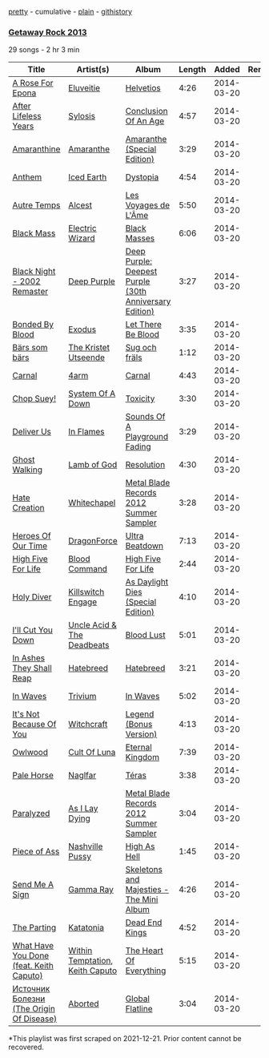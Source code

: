 [pretty](/playlists/pretty/4ftQXs8PU4QMqPLMaJG7QT.md) - cumulative - [plain](/playlists/plain/4ftQXs8PU4QMqPLMaJG7QT) - [githistory](https://github.githistory.xyz/mackorone/spotify-playlist-archive/blob/main/playlists/plain/4ftQXs8PU4QMqPLMaJG7QT)

### [Getaway Rock 2013](https://open.spotify.com/playlist/4ftQXs8PU4QMqPLMaJG7QT)

> 

29 songs - 2 hr 3 min

| Title | Artist(s) | Album | Length | Added | Removed |
|---|---|---|---|---|---|
| [A Rose For Epona](https://open.spotify.com/track/3pfIjDOimfBATHIVlKozBf) | [Eluveitie](https://open.spotify.com/artist/5X0N2k3qMnI8kSrGJT3kfT) | [Helvetios](https://open.spotify.com/album/0VyTHUwi4CBS0jrqCQfspx) | 4:26 | 2014-03-20 |  |
| [After Lifeless Years](https://open.spotify.com/track/19eO2GzRSPaIPWtxT7V6An) | [Sylosis](https://open.spotify.com/artist/2RiGIRDi4GoJpDbjDnPVJl) | [Conclusion Of An Age](https://open.spotify.com/album/0442rz3Kjfi8RUIwbWr8n1) | 4:57 | 2014-03-20 |  |
| [Amaranthine](https://open.spotify.com/track/2JPYNZOWzjiuaEek4AjJNu) | [Amaranthe](https://open.spotify.com/artist/2KaW48xlLnXC2v8tvyhWsa) | [Amaranthe \(Special Edition\)](https://open.spotify.com/album/2Ecik050ir0AHNPMiLCUe9) | 3:29 | 2014-03-20 |  |
| [Anthem](https://open.spotify.com/track/65spaK7qUix4NDUVjpQt3Y) | [Iced Earth](https://open.spotify.com/artist/3KEixcRfBS5K3E91Vn1Kdy) | [Dystopia](https://open.spotify.com/album/2qaldG8mSTZIrKbKFTxeTg) | 4:54 | 2014-03-20 |  |
| [Autre Temps](https://open.spotify.com/track/4gfSWTQIgFCdde8hOGRZzX) | [Alcest](https://open.spotify.com/artist/0d5ZwMtCer8dQdOPAgWhe7) | [Les Voyages de L'Âme](https://open.spotify.com/album/4NbmvbO9OuEjLYat5BkFAL) | 5:50 | 2014-03-20 |  |
| [Black Mass](https://open.spotify.com/track/1A9uNbuOMGkOF7B4dJdaea) | [Electric Wizard](https://open.spotify.com/artist/4htjQW3lgIwL6fEJlTOez4) | [Black Masses](https://open.spotify.com/album/7w7fmy8gRYMrXICyG2c8ai) | 6:06 | 2014-03-20 |  |
| [Black Night \- 2002 Remaster](https://open.spotify.com/track/2M4lwFtm1Taj6MqgfM2iET) | [Deep Purple](https://open.spotify.com/artist/568ZhdwyaiCyOGJRtNYhWf) | [Deep Purple: Deepest Purple \(30th Anniversary Edition\)](https://open.spotify.com/album/4sdsjamPAsRT2dTuyCohnA) | 3:27 | 2014-03-20 |  |
| [Bonded By Blood](https://open.spotify.com/track/40Q3GI2EZot9FVfZY1YBLs) | [Exodus](https://open.spotify.com/artist/76S65NHJHrNy4JTrXHP2BH) | [Let There Be Blood](https://open.spotify.com/album/6qQ1ByjIJCqUOcklRvvcek) | 3:35 | 2014-03-20 |  |
| [Bärs som bärs](https://open.spotify.com/track/53kr9zGwpbMyAx0YYyZB2h) | [The Kristet Utseende](https://open.spotify.com/artist/08RaUMtreeTHss1QsLkfPe) | [Sug och fräls](https://open.spotify.com/album/1VorS6vktOcE0SzSkopkfH) | 1:12 | 2014-03-20 |  |
| [Carnal](https://open.spotify.com/track/1V9OhDqxHVSTMKttVVuOG0) | [4arm](https://open.spotify.com/artist/5IN4smUkSuVZUkoNSO20S5) | [Carnal](https://open.spotify.com/album/4FPQcOkLTG4NLz8vLntzVi) | 4:43 | 2014-03-20 |  |
| [Chop Suey!](https://open.spotify.com/track/5V3mdRI2yQxbSsJGDPc5lD) | [System Of A Down](https://open.spotify.com/artist/5eAWCfyUhZtHHtBdNk56l1) | [Toxicity](https://open.spotify.com/album/4DR0GWo7w2GJyQnFVa4jAB) | 3:30 | 2014-03-20 |  |
| [Deliver Us](https://open.spotify.com/track/2GoBwSF9xk6aSt6jGpCxvk) | [In Flames](https://open.spotify.com/artist/57ylwQTnFnIhJh4nu4rxCs) | [Sounds Of A Playground Fading](https://open.spotify.com/album/06yfpcNmffdp132tSibhgo) | 3:29 | 2014-03-20 |  |
| [Ghost Walking](https://open.spotify.com/track/52lWFbQaG8VajS7y41hafF) | [Lamb of God](https://open.spotify.com/artist/3JFsVIxOn7STeilPICkkB2) | [Resolution](https://open.spotify.com/album/73k8aD6VzabLHfwIdiasdS) | 4:30 | 2014-03-20 |  |
| [Hate Creation](https://open.spotify.com/track/0yv1H7yE8paU52xsxs3d4S) | [Whitechapel](https://open.spotify.com/artist/3OfWQqB4QqBJiUKgbrzNiI) | [Metal Blade Records 2012 Summer Sampler](https://open.spotify.com/album/4S7C3xaUwjVu86ZIUc7OMk) | 3:28 | 2014-03-20 |  |
| [Heroes Of Our Time](https://open.spotify.com/track/6SlDN489zAvfN2srdMXc7S) | [DragonForce](https://open.spotify.com/artist/2pH3wEn4eYlMMIIQyKPbVR) | [Ultra Beatdown](https://open.spotify.com/album/6EyIBGZXG0YQYLuEew4qiH) | 7:13 | 2014-03-20 |  |
| [High Five For Life](https://open.spotify.com/track/1yaBZv6K9ayNZ5VpWOz3Qh) | [Blood Command](https://open.spotify.com/artist/4WfUbvICLrqPW9rzuNGS1f) | [High Five For Life](https://open.spotify.com/album/6CXD1eUEZOZJ7q67YTVrni) | 2:44 | 2014-03-20 |  |
| [Holy Diver](https://open.spotify.com/track/3a9urnht8HvfFzPwd0ipx6) | [Killswitch Engage](https://open.spotify.com/artist/37394IP6uhnjIpsawpMu4l) | [As Daylight Dies \(Special Edition\)](https://open.spotify.com/album/6iJEtgHTEbVlSS5isIS71z) | 4:10 | 2014-03-20 |  |
| [I'll Cut You Down](https://open.spotify.com/track/3tBbcuulKDC1o2odykT18R) | [Uncle Acid & The Deadbeats](https://open.spotify.com/artist/16PcI6JjJuUfPlsX8Ffvfl) | [Blood Lust](https://open.spotify.com/album/3nGKNhRZwE0u0GkGSps8C8) | 5:01 | 2014-03-20 |  |
| [In Ashes They Shall Reap](https://open.spotify.com/track/2tTUzlFIxlyQ877NgyIPEZ) | [Hatebreed](https://open.spotify.com/artist/17Mb968quDHpjCkIyq30QV) | [Hatebreed](https://open.spotify.com/album/7lxWfXZ7aOVdP2TfjRpq9Q) | 3:21 | 2014-03-20 |  |
| [In Waves](https://open.spotify.com/track/4B5hrpQjHTLfGMcTgpatUs) | [Trivium](https://open.spotify.com/artist/278ZYwGhdK6QTzE3MFePnP) | [In Waves](https://open.spotify.com/album/5NDxdsUG2cpD3jJRqHbgic) | 5:02 | 2014-03-20 |  |
| [It's Not Because Of You](https://open.spotify.com/track/4H4p3wWbVjk9xJTKn6cFOM) | [Witchcraft](https://open.spotify.com/artist/3HVmba1wHgrLVsVC5IIzkG) | [Legend \(Bonus Version\)](https://open.spotify.com/album/37PmPATTGfiCR5TjAbBzS1) | 4:13 | 2014-03-20 |  |
| [Owlwood](https://open.spotify.com/track/1w2sztROEaeREHkwlnnKB7) | [Cult Of Luna](https://open.spotify.com/artist/7E7fJJpdVgr1F3pfAfRtHe) | [Eternal Kingdom](https://open.spotify.com/album/51fF4JNsyx99YAWixRgmVh) | 7:39 | 2014-03-20 |  |
| [Pale Horse](https://open.spotify.com/track/352RkhOaVoawjMx6uWJWk5) | [Naglfar](https://open.spotify.com/artist/1WV0pMUfO5UZ3MXfZrTohr) | [Téras](https://open.spotify.com/album/4p7b24R7rfeDsumGMoB6eD) | 3:38 | 2014-03-20 |  |
| [Paralyzed](https://open.spotify.com/track/7w3kYoucIMjkBA171kp02q) | [As I Lay Dying](https://open.spotify.com/artist/2vd2HnNh4pdYa9gDVHFjEu) | [Metal Blade Records 2012 Summer Sampler](https://open.spotify.com/album/4S7C3xaUwjVu86ZIUc7OMk) | 3:04 | 2014-03-20 |  |
| [Piece of Ass](https://open.spotify.com/track/1ioiqrdM4u6w3WQJgqQzTS) | [Nashville Pussy](https://open.spotify.com/artist/73sawKQrhPG7HXTDRZGfOX) | [High As Hell](https://open.spotify.com/album/6ddcawJRNLC0NGqcR7TVkx) | 1:45 | 2014-03-20 |  |
| [Send Me A Sign](https://open.spotify.com/track/0EbOOKAmRvd2w7K1Wvs3Q5) | [Gamma Ray](https://open.spotify.com/artist/6LZE884lDIsCSLHuTplfGp) | [Skeletons and Majesties \- The Mini Album](https://open.spotify.com/album/0axU1YHYe0ICe5nfzHce1z) | 4:26 | 2014-03-20 |  |
| [The Parting](https://open.spotify.com/track/0KP0W363ctVBf8qce8h0IQ) | [Katatonia](https://open.spotify.com/artist/2CWWgbxApjbyByxBBCvGTm) | [Dead End Kings](https://open.spotify.com/album/0ysVHx3VsjgZEvw2bSJ7Vy) | 4:52 | 2014-03-20 |  |
| [What Have You Done \(feat\. Keith Caputo\)](https://open.spotify.com/track/7kzdng4KRCMSxzeFA2lxLA) | [Within Temptation](https://open.spotify.com/artist/3hE8S8ohRErocpkY7uJW4a), [Keith Caputo](https://open.spotify.com/artist/0o3RyxUXp69fLCpMxuOLsz) | [The Heart Of Everything](https://open.spotify.com/album/5yQYkDcgbNaNChc7X9UoCO) | 5:15 | 2014-03-20 |  |
| [Источник Болезни \(The Origin Of Disease\)](https://open.spotify.com/track/1RJOCx8NcQf6csadFAOZMB) | [Aborted](https://open.spotify.com/artist/1XRhUgCyzIdeT8d9KMfeDR) | [Global Flatline](https://open.spotify.com/album/0izzJLNOtzqPwGg9Pduq8Z) | 3:04 | 2014-03-20 |  |

\*This playlist was first scraped on 2021-12-21. Prior content cannot be recovered.

